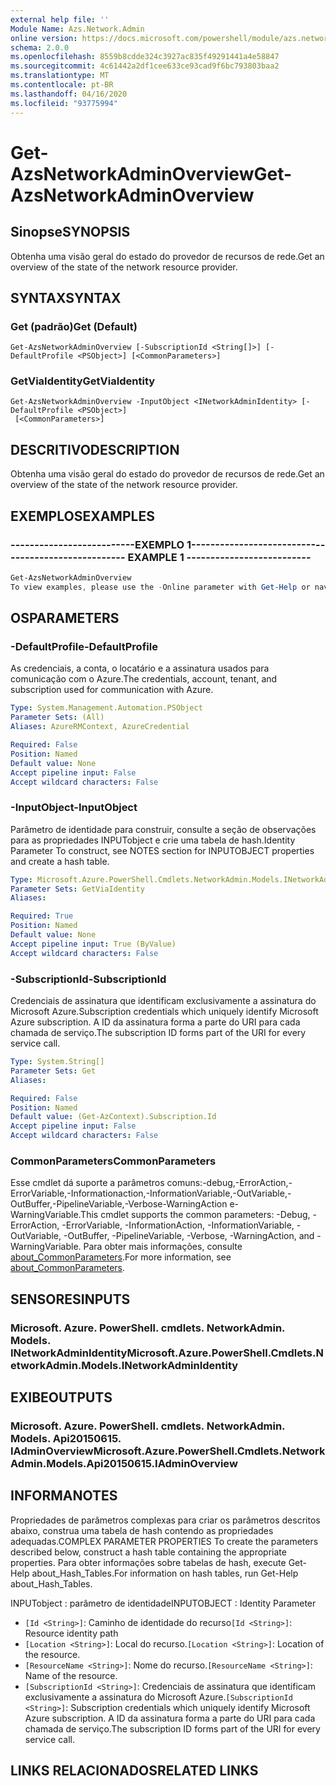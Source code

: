 ```yaml
---
external help file: ''
Module Name: Azs.Network.Admin
online version: https://docs.microsoft.com/powershell/module/azs.network.admin/get-azsnetworkadminoverview
schema: 2.0.0
ms.openlocfilehash: 8559b8cdde324c3927ac835f49291441a4e58847
ms.sourcegitcommit: 4c61442a2df1cee633ce93cad9f6bc793803baa2
ms.translationtype: MT
ms.contentlocale: pt-BR
ms.lasthandoff: 04/16/2020
ms.locfileid: "93775994"
---
```

# <span data-ttu-id="d18af-101">Get-AzsNetworkAdminOverview</span><span class="sxs-lookup"><span data-stu-id="d18af-101">Get-AzsNetworkAdminOverview</span></span>

## <span data-ttu-id="d18af-102">Sinopse</span><span class="sxs-lookup"><span data-stu-id="d18af-102">SYNOPSIS</span></span>
<span data-ttu-id="d18af-103">Obtenha uma visão geral do estado do provedor de recursos de rede.</span><span class="sxs-lookup"><span data-stu-id="d18af-103">Get an overview of the state of the network resource provider.</span></span>

## <span data-ttu-id="d18af-104">SYNTAX</span><span class="sxs-lookup"><span data-stu-id="d18af-104">SYNTAX</span></span>

### <span data-ttu-id="d18af-105">Get (padrão)</span><span class="sxs-lookup"><span data-stu-id="d18af-105">Get (Default)</span></span>
```
Get-AzsNetworkAdminOverview [-SubscriptionId <String[]>] [-DefaultProfile <PSObject>] [<CommonParameters>]
```

### <span data-ttu-id="d18af-106">GetViaIdentity</span><span class="sxs-lookup"><span data-stu-id="d18af-106">GetViaIdentity</span></span>
```
Get-AzsNetworkAdminOverview -InputObject <INetworkAdminIdentity> [-DefaultProfile <PSObject>]
 [<CommonParameters>]
```

## <span data-ttu-id="d18af-107">DESCRITIVO</span><span class="sxs-lookup"><span data-stu-id="d18af-107">DESCRIPTION</span></span>
<span data-ttu-id="d18af-108">Obtenha uma visão geral do estado do provedor de recursos de rede.</span><span class="sxs-lookup"><span data-stu-id="d18af-108">Get an overview of the state of the network resource provider.</span></span>

## <span data-ttu-id="d18af-109">EXEMPLOS</span><span class="sxs-lookup"><span data-stu-id="d18af-109">EXAMPLES</span></span>

### <span data-ttu-id="d18af-110">--------------------------EXEMPLO 1--------------------------</span><span class="sxs-lookup"><span data-stu-id="d18af-110">-------------------------- EXAMPLE 1 --------------------------</span></span>
```powershell
Get-AzsNetworkAdminOverview
To view examples, please use the -Online parameter with Get-Help or navigate to: https://docs.microsoft.com/powershell/module/azs.network.admin/get-azsnetworkadminoverview
```



## <span data-ttu-id="d18af-111">OS</span><span class="sxs-lookup"><span data-stu-id="d18af-111">PARAMETERS</span></span>

### <span data-ttu-id="d18af-112">-DefaultProfile</span><span class="sxs-lookup"><span data-stu-id="d18af-112">-DefaultProfile</span></span>
<span data-ttu-id="d18af-113">As credenciais, a conta, o locatário e a assinatura usados para comunicação com o Azure.</span><span class="sxs-lookup"><span data-stu-id="d18af-113">The credentials, account, tenant, and subscription used for communication with Azure.</span></span>

```yaml
Type: System.Management.Automation.PSObject
Parameter Sets: (All)
Aliases: AzureRMContext, AzureCredential

Required: False
Position: Named
Default value: None
Accept pipeline input: False
Accept wildcard characters: False

```

### <span data-ttu-id="d18af-114">-InputObject</span><span class="sxs-lookup"><span data-stu-id="d18af-114">-InputObject</span></span>
<span data-ttu-id="d18af-115">Parâmetro de identidade para construir, consulte a seção de observações para as propriedades INPUTobject e crie uma tabela de hash.</span><span class="sxs-lookup"><span data-stu-id="d18af-115">Identity Parameter To construct, see NOTES section for INPUTOBJECT properties and create a hash table.</span></span>

```yaml
Type: Microsoft.Azure.PowerShell.Cmdlets.NetworkAdmin.Models.INetworkAdminIdentity
Parameter Sets: GetViaIdentity
Aliases:

Required: True
Position: Named
Default value: None
Accept pipeline input: True (ByValue)
Accept wildcard characters: False

```

### <span data-ttu-id="d18af-116">-SubscriptionId</span><span class="sxs-lookup"><span data-stu-id="d18af-116">-SubscriptionId</span></span>
<span data-ttu-id="d18af-117">Credenciais de assinatura que identificam exclusivamente a assinatura do Microsoft Azure.</span><span class="sxs-lookup"><span data-stu-id="d18af-117">Subscription credentials which uniquely identify Microsoft Azure subscription.</span></span>
<span data-ttu-id="d18af-118">A ID da assinatura forma a parte do URI para cada chamada de serviço.</span><span class="sxs-lookup"><span data-stu-id="d18af-118">The subscription ID forms part of the URI for every service call.</span></span>

```yaml
Type: System.String[]
Parameter Sets: Get
Aliases:

Required: False
Position: Named
Default value: (Get-AzContext).Subscription.Id
Accept pipeline input: False
Accept wildcard characters: False

```

### <span data-ttu-id="d18af-119">CommonParameters</span><span class="sxs-lookup"><span data-stu-id="d18af-119">CommonParameters</span></span>
<span data-ttu-id="d18af-120">Esse cmdlet dá suporte a parâmetros comuns:-debug,-ErrorAction,-ErrorVariable,-Informationaction,-InformationVariable,-OutVariable,-OutBuffer,-PipelineVariable,-Verbose-WarningAction e-WarningVariable.</span><span class="sxs-lookup"><span data-stu-id="d18af-120">This cmdlet supports the common parameters: -Debug, -ErrorAction, -ErrorVariable, -InformationAction, -InformationVariable, -OutVariable, -OutBuffer, -PipelineVariable, -Verbose, -WarningAction, and -WarningVariable.</span></span> <span data-ttu-id="d18af-121">Para obter mais informações, consulte [about_CommonParameters](http://go.microsoft.com/fwlink/?LinkID=113216).</span><span class="sxs-lookup"><span data-stu-id="d18af-121">For more information, see [about_CommonParameters](http://go.microsoft.com/fwlink/?LinkID=113216).</span></span>

## <span data-ttu-id="d18af-122">SENSORES</span><span class="sxs-lookup"><span data-stu-id="d18af-122">INPUTS</span></span>

### <span data-ttu-id="d18af-123">Microsoft. Azure. PowerShell. cmdlets. NetworkAdmin. Models. INetworkAdminIdentity</span><span class="sxs-lookup"><span data-stu-id="d18af-123">Microsoft.Azure.PowerShell.Cmdlets.NetworkAdmin.Models.INetworkAdminIdentity</span></span>

## <span data-ttu-id="d18af-124">EXIBE</span><span class="sxs-lookup"><span data-stu-id="d18af-124">OUTPUTS</span></span>

### <span data-ttu-id="d18af-125">Microsoft. Azure. PowerShell. cmdlets. NetworkAdmin. Models. Api20150615. IAdminOverview</span><span class="sxs-lookup"><span data-stu-id="d18af-125">Microsoft.Azure.PowerShell.Cmdlets.NetworkAdmin.Models.Api20150615.IAdminOverview</span></span>



## <span data-ttu-id="d18af-126">INFORMA</span><span class="sxs-lookup"><span data-stu-id="d18af-126">NOTES</span></span>

<span data-ttu-id="d18af-127">Propriedades de parâmetros complexas para criar os parâmetros descritos abaixo, construa uma tabela de hash contendo as propriedades adequadas.</span><span class="sxs-lookup"><span data-stu-id="d18af-127">COMPLEX PARAMETER PROPERTIES To create the parameters described below, construct a hash table containing the appropriate properties.</span></span> <span data-ttu-id="d18af-128">Para obter informações sobre tabelas de hash, execute Get-Help about_Hash_Tables.</span><span class="sxs-lookup"><span data-stu-id="d18af-128">For information on hash tables, run Get-Help about_Hash_Tables.</span></span>

<span data-ttu-id="d18af-129">INPUTobject <INetworkAdminIdentity> : parâmetro de identidade</span><span class="sxs-lookup"><span data-stu-id="d18af-129">INPUTOBJECT <INetworkAdminIdentity>: Identity Parameter</span></span>
  - <span data-ttu-id="d18af-130">`[Id <String>]`: Caminho de identidade do recurso</span><span class="sxs-lookup"><span data-stu-id="d18af-130">`[Id <String>]`: Resource identity path</span></span>
  - <span data-ttu-id="d18af-131">`[Location <String>]`: Local do recurso.</span><span class="sxs-lookup"><span data-stu-id="d18af-131">`[Location <String>]`: Location of the resource.</span></span>
  - <span data-ttu-id="d18af-132">`[ResourceName <String>]`: Nome do recurso.</span><span class="sxs-lookup"><span data-stu-id="d18af-132">`[ResourceName <String>]`: Name of the resource.</span></span>
  - <span data-ttu-id="d18af-133">`[SubscriptionId <String>]`: Credenciais de assinatura que identificam exclusivamente a assinatura do Microsoft Azure.</span><span class="sxs-lookup"><span data-stu-id="d18af-133">`[SubscriptionId <String>]`: Subscription credentials which uniquely identify Microsoft Azure subscription.</span></span> <span data-ttu-id="d18af-134">A ID da assinatura forma a parte do URI para cada chamada de serviço.</span><span class="sxs-lookup"><span data-stu-id="d18af-134">The subscription ID forms part of the URI for every service call.</span></span>

## <span data-ttu-id="d18af-135">LINKS RELACIONADOS</span><span class="sxs-lookup"><span data-stu-id="d18af-135">RELATED LINKS</span></span>

